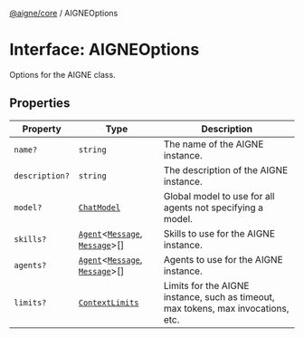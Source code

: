 [@aigne/core](../wiki/Home) / AIGNEOptions

# Interface: AIGNEOptions

Options for the AIGNE class.

## Properties

| Property                                | Type                                                                                                               | Description                                                                       |
| --------------------------------------- | ------------------------------------------------------------------------------------------------------------------ | --------------------------------------------------------------------------------- |
| <a id="name"></a> `name?`               | `string`                                                                                                           | The name of the AIGNE instance.                                                   |
| <a id="description"></a> `description?` | `string`                                                                                                           | The description of the AIGNE instance.                                            |
| <a id="model"></a> `model?`             | [`ChatModel`](../wiki/Class.ChatModel)                                                                             | Global model to use for all agents not specifying a model.                        |
| <a id="skills"></a> `skills?`           | [`Agent`](../wiki/Class.Agent)\<[`Message`](../wiki/TypeAlias.Message), [`Message`](../wiki/TypeAlias.Message)\>[] | Skills to use for the AIGNE instance.                                             |
| <a id="agents"></a> `agents?`           | [`Agent`](../wiki/Class.Agent)\<[`Message`](../wiki/TypeAlias.Message), [`Message`](../wiki/TypeAlias.Message)\>[] | Agents to use for the AIGNE instance.                                             |
| <a id="limits"></a> `limits?`           | [`ContextLimits`](../wiki/Interface.ContextLimits)                                                                 | Limits for the AIGNE instance, such as timeout, max tokens, max invocations, etc. |
